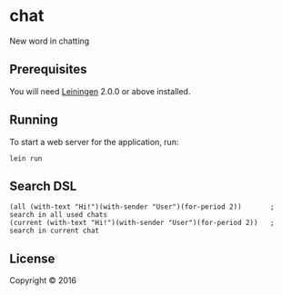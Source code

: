 # chat

New word in chatting

## Prerequisites

You will need [Leiningen][] 2.0.0 or above installed.

[leiningen]: https://github.com/technomancy/leiningen

## Running

To start a web server for the application, run:

    lein run

## Search DSL

    (all (with-text "Hi!")(with-sender "User")(for-period 2))       ; search in all used chats
    (current (with-text "Hi!")(with-sender "User")(for-period 2))   ; search in current chat

## License

Copyright © 2016
